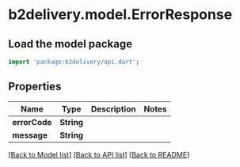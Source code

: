 # b2delivery.model.ErrorResponse

## Load the model package
```dart
import 'package:b2delivery/api.dart';
```

## Properties
Name | Type | Description | Notes
------------ | ------------- | ------------- | -------------
**errorCode** | **String** |  | 
**message** | **String** |  | 

[[Back to Model list]](../README.md#documentation-for-models) [[Back to API list]](../README.md#documentation-for-api-endpoints) [[Back to README]](../README.md)


